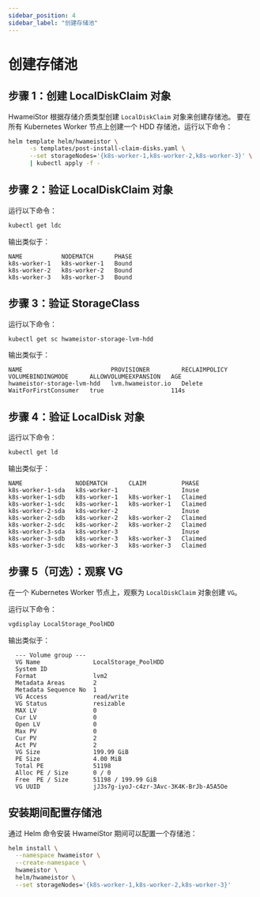 ```yaml
---
sidebar_position: 4
sidebar_label: "创建存储池"
---
```


# 创建存储池

## 步骤 1：创建 LocalDiskClaim 对象

HwameiStor 根据存储介质类型创建 `LocalDiskClaim` 对象来创建存储池。
要在所有 Kubernetes Worker 节点上创建一个 HDD 存储池，运行以下命令：

```bash
helm template helm/hwameistor \
      -s templates/post-install-claim-disks.yaml \
      --set storageNodes='{k8s-worker-1,k8s-worker-2,k8s-worker-3}' \
      | kubectl apply -f -
```

## 步骤 2：验证 LocalDiskClaim 对象

运行以下命令：

```bash
kubectl get ldc
```

输出类似于：

```console
NAME           NODEMATCH      PHASE
k8s-worker-1   k8s-worker-1   Bound
k8s-worker-2   k8s-worker-2   Bound
k8s-worker-3   k8s-worker-3   Bound
```

## 步骤 3：验证 StorageClass

运行以下命令：

```bash
kubectl get sc hwameistor-storage-lvm-hdd
```

输出类似于：

```console
NAME                         PROVISIONER         RECLAIMPOLICY   VOLUMEBINDINGMODE      ALLOWVOLUMEEXPANSION   AGE
hwameistor-storage-lvm-hdd   lvm.hwameistor.io   Delete          WaitForFirstConsumer   true                   114s
```

## 步骤 4：验证 LocalDisk 对象

运行以下命令：

```bash
kubectl get ld
```

输出类似于：

```console
NAME               NODEMATCH      CLAIM          PHASE
k8s-worker-1-sda   k8s-worker-1                  Inuse
k8s-worker-1-sdb   k8s-worker-1   k8s-worker-1   Claimed
k8s-worker-1-sdc   k8s-worker-1   k8s-worker-1   Claimed
k8s-worker-2-sda   k8s-worker-2                  Inuse
k8s-worker-2-sdb   k8s-worker-2   k8s-worker-2   Claimed
k8s-worker-2-sdc   k8s-worker-2   k8s-worker-2   Claimed
k8s-worker-3-sda   k8s-worker-3                  Inuse
k8s-worker-3-sdb   k8s-worker-3   k8s-worker-3   Claimed
k8s-worker-3-sdc   k8s-worker-3   k8s-worker-3   Claimed
```

## 步骤 5（可选）：观察 VG

在一个 Kubernetes Worker 节点上，观察为 `LocalDiskClaim` 对象创建 `VG`。

运行以下命令：

```bash
vgdisplay LocalStorage_PoolHDD
```

输出类似于：

```console
  --- Volume group ---
  VG Name               LocalStorage_PoolHDD
  System ID
  Format                lvm2
  Metadata Areas        2
  Metadata Sequence No  1
  VG Access             read/write
  VG Status             resizable
  MAX LV                0
  Cur LV                0
  Open LV               0
  Max PV                0
  Cur PV                2
  Act PV                2
  VG Size               199.99 GiB
  PE Size               4.00 MiB
  Total PE              51198
  Alloc PE / Size       0 / 0
  Free  PE / Size       51198 / 199.99 GiB
  VG UUID               jJ3s7g-iyoJ-c4zr-3Avc-3K4K-BrJb-A5A5Oe
```

## 安装期间配置存储池

通过 Helm 命令安装 HwameiStor 期间可以配置一个存储池：

```bash
helm install \
  --namespace hwameistor \
  --create-namespace \
  hwameistor \
  helm/hwameistor \
  --set storageNodes='{k8s-worker-1,k8s-worker-2,k8s-worker-3}'
```
